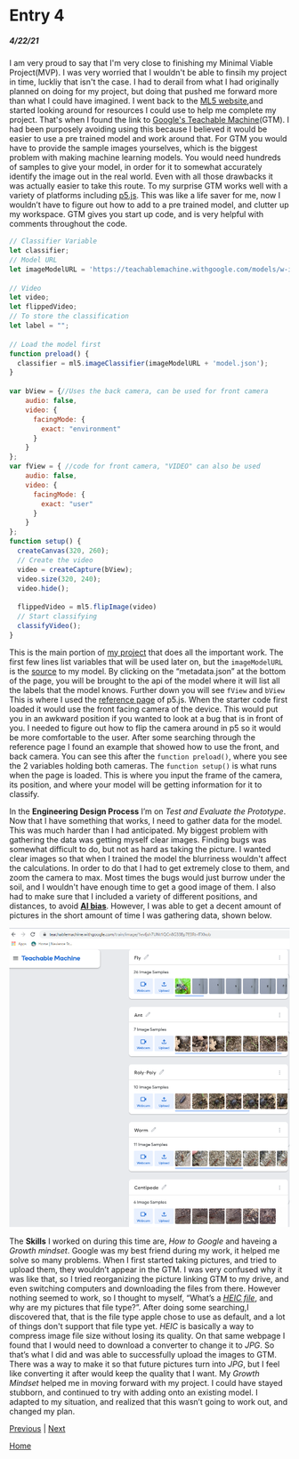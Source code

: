 <!--Grading policy at: https://docs.google.com/document/d/1anCzhzfZUNXD713Z1PqBDSAO_tU2PbZUpvT6zi3Y0jQ/preview-->
# Entry 4
##### 4/22/21

I am very proud to say that I'm very close to finishing my Minimal Viable Project(MVP). I was very worried that I wouldn't be able to finsih my project in time, luckliy that isn't the case. I had to derail from what I had originally planned on doing for my project, but doing that pushed me forward more than what I could have imagined. I went back to the <a href = "https://learn.ml5js.org/#/reference/image-classifier">ML5 website</a>,and started looking around for resources I could use to help me complete my project. That's when I found the link to <a href = "https://teachablemachine.withgoogle.com/train">Google's Teachable Machine</a>(GTM). I had been purposely avoiding using this because I believed it would be easier to use a pre trained model and work around that. For GTM you would have to provide the sample images yourselves, which is the biggest problem with making machine learning models. You would need hundreds of samples to give your model, in order for it to somewhat accurately identify the image out in the real world. Even with all those drawbacks it was actually easier to take this route. To my surprise GTM works well with a variety of platforms including <a href = "https://p5js.org/">p5.js</a>. This was like a life saver for me, now I wouldn’t have to figure out how to add to a pre trained model, and clutter up my workspace. GTM gives you start up code, and is very helpful with comments throughout the code. 

```javascript
// Classifier Variable
let classifier;
// Model URL
let imageModelURL = 'https://teachablemachine.withgoogle.com/models/w-i3lGn0r/';

// Video
let video;
let flippedVideo;
// To store the classification
let label = "";

// Load the model first
function preload() {
  classifier = ml5.imageClassifier(imageModelURL + 'model.json');
}

var bView = {//Uses the back camera, can be used for front camera
    audio: false,
    video: {
      facingMode: {
        exact: "environment"
      }
    } 
};
var fView = { //code for front camera, "VIDEO" can also be used
    audio: false,
    video: {
      facingMode: {
        exact: "user"
      }
    } 
};
function setup() {
  createCanvas(320, 260);
  // Create the video
  video = createCapture(bView);
  video.size(320, 240);
  video.hide();

  flippedVideo = ml5.flipImage(video)
  // Start classifying
  classifyVideo();
}
```
This is the main portion of <a href="https://editor.p5js.org/gerardb2827/present/Jh79r6VQd">my project</a> that does all the important work. The first few lines list variables that will be used later on, but the `imageModelURL` is the <a href="https://teachablemachine.withgoogle.com/models/w-i3lGn0r/">source</a> to my model. By clicking on the “metadata.json” at the bottom of the page, you will be brought to the api of the model where it will list all the labels that the model knows. Further down you will see `fView` and `bView` This is where I used the <a href="https://p5js.org/reference/">reference page</a> of p5.js. When the starter code first loaded it would use the front facing camera of the device. This would put you in an awkward position if you wanted to look at a bug that is in front of you. I needed to figure out how to flip the camera around in p5 so it would be more comfortable to the user. After some searching through the reference page I found an example that showed how to use the front, and back camera. You can see this after the `function preload()`, where you see the 2 variables holding both cameras. The `function setup()` is what runs when the page is loaded. This is where you input the frame of the camera, its position, and where your model will be getting information for it to classify. 

In the **Engineering Design Process** I’m on _Test and Evaluate the Prototype_. Now that I have something that works, I need to gather data for the model. This was much harder than I had anticipated. My biggest problem with gathering the data was getting myself clear images. Finding bugs was somewhat difficult to do, but not as hard as taking the picture. I wanted clear images so that when I trained the model the blurriness wouldn't affect the calculations. In order to do that I had to get extremely close to them, and zoom the camera to max. Most times the bugs would just burrow under the soil, and I wouldn't have enough time to get a good image of them. I also had to make sure that I included a variety of different positions, and distances, to avoid <a href = "https://eandt.theiet.org/content/articles/2021/04/ai-bias-is-down-to-people-not-technology/">**AI bias**</a>. However, I was able to get a decent amount of pictures in the short amount of time I was gathering data, shown below. 

![Images of samples](../images/Sample-SS.png)

The **Skills** I worked on during this time are, _How to Google_ and haveing a _Growth mindset_. Google was my best friend during my work, it helped me solve so many problems. When I first started taking pictures, and tried to upload them, they wouldn’t appear in the GTM. I was very confused why it was like that, so I tried reorganizing the picture linking GTM to my drive, and even switching computers and downloading the files from there. However nothing seemed to work, so I thought to myself, “What’s a <a href = "https://backlightblog.com/iphone-heic-to-jpg">_HEIC file_</a>, and why are my pictures that file type?”. After doing some searching,I discovered that, that is the file type apple chose to use as default, and a lot of things don't support that file type yet. _HEIC_ is basically a way to compress image file size without losing its quality. On that same webpage I found that I would need to download a converter to change it to _JPG_. So that’s what I did and was able to successfully upload the images to GTM. There was a way to make it so that future pictures turn into _JPG_, but I feel like converting it after would keep the quality that I want. My _Growth Mindset_ helped me in moving forward with my project. I could have stayed stubborn, and continued to try with adding onto an existing model. I adapted to my situation, and realized that this wasn’t going to work out, and changed my plan.

[Previous](entry03.md) | [Next](entry05.md)

[Home](../README.md)